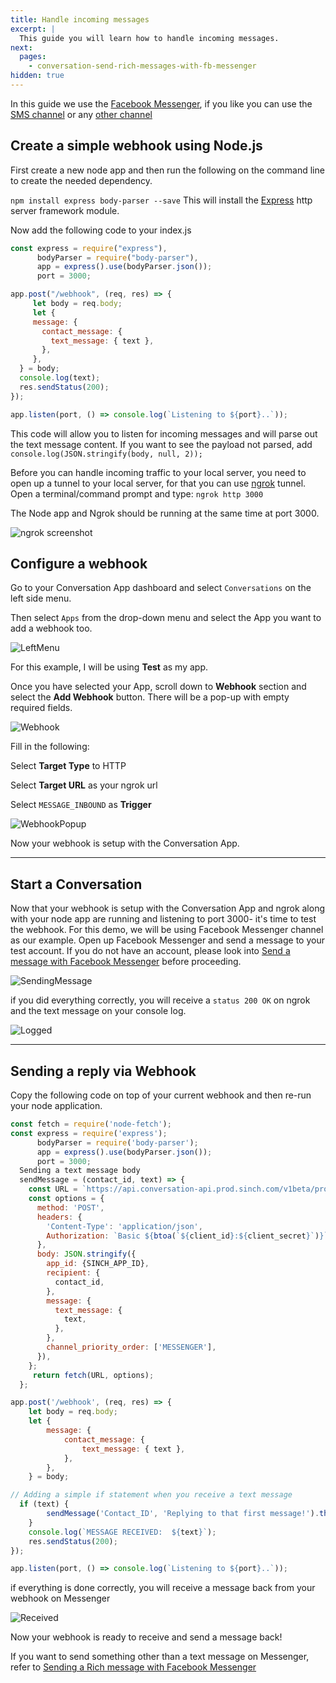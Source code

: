 ```yaml
---
title: Handle incoming messages 
excerpt: |
  This guide you will learn how to handle incoming messages. 
next:
  pages:
    - conversation-send-rich-messages-with-fb-messenger
hidden: true 
---
```

In this guide we use the [Facebook Messenger](doc:conversation-send-a-message-with-fb-messsenger), if you like you can use the [SMS channel](doc:conversation-send-sms) or any [other channel](doc:conversation-channel-support)

## Create a simple webhook using Node.js

First create a new node app and then run the following on the command line to create the needed dependency.

`npm install express body-parser --save` This will install the [Express](https://www.npmjs.com/package/express) http server framework module. 

Now add the following code to your index.js

```javascript
const express = require("express"),
      bodyParser = require("body-parser"),
      app = express().use(bodyParser.json());
      port = 3000;

app.post("/webhook", (req, res) => {
     let body = req.body;
     let {
     message: {
       contact_message: {
         text_message: { text },
       },
     },
  } = body;
  console.log(text);
  res.sendStatus(200);
});

app.listen(port, () => console.log(`Listening to ${port}..`));
```
This code will allow you to listen for incoming messages and will parse out the text message content.
If you want to see the payload not parsed, add `console.log(JSON.stringify(body, null, 2));`

Before you can handle incoming traffic to your local server, you need to open up a tunnel to your local server, for that you can use [ngrok](https://ngrok.com/) tunnel. Open a terminal/command prompt and type: `ngrok http 3000`

The Node app and Ngrok should be running at the same time at port 3000.

![ngrok screenshot](https://i.imgur.com/HHpIHIp.png)


## Configure a webhook

Go to your Conversation App dashboard and select
`Conversations` on the left side menu.

 Then select `Apps` from the drop-down menu and select the App you want to add a webhook too. 

 ![LeftMenu](images/dashboard/dashboard_leftMenu.jpg)

 For this example, I will be using **Test** as my app.

 Once you have selected your App, scroll down to **Webhook** section and select the **Add Webhook** button. There will be a pop-up with empty required fields.

 ![Webhook](images/dashboard/dashboard_configPage.jpg)

Fill in the following:

Select **Target Type** to HTTP

Select **Target URL** as your ngrok url

Select `MESSAGE_INBOUND` as **Trigger**


![WebhookPopup](images/dashboard/dashboard_webhookPopup.png)

Now your webhook is setup with the Conversation App.

---

## Start a Conversation

Now that your webhook is setup with the Conversation App and ngrok along with your node app are running and listening to port 3000- it's time to test the webhook.
For this demo, we will be using Facebook Messenger channel as our example. Open up Facebook Messenger and send a message to your test account. If you do not have an account, please look into [Send a message with Facebook Messenger](doc:conversation-send-a-message-with-fb-messsenger) before proceeding.

![SendingMessage](images/channel-support/messenger/fb_message_firstmsg.png)

if you did everything correctly, you will receive a `status 200 OK` on ngrok and the text message on your console log.

![Logged](images/channel-support/messenger/fb_message_log.jpg)

---

## Sending a reply via Webhook

Copy the following code on top of your current webhook and then re-run your node application.

```javascript 
const fetch = require('node-fetch');
const express = require('express');
      bodyParser = require('body-parser');
      app = express().use(bodyParser.json());
      port = 3000;
  Sending a text message body
  sendMessage = (contact_id, text) => {
    const URL = `https://api.conversation-api.prod.sinch.com/v1beta/projects/{project_id}/messages:send`;
    const options = {
      method: 'POST',
      headers: {
        'Content-Type': 'application/json',
        Authorization: `Basic ${btoa(`${client_id}:${client_secret}`)}`,
      },
      body: JSON.stringify({
        app_id: {SINCH_APP_ID},
        recipient: {
          contact_id,
        },
        message: {
          text_message: {
            text,
          },
        },
        channel_priority_order: ['MESSENGER'],
      }),
    };
     return fetch(URL, options);
  };

app.post('/webhook', (req, res) => {
    let body = req.body;
    let {
        message: {
            contact_message: {
                text_message: { text },
            },
        },
    } = body;

// Adding a simple if statement when you receive a text message
  if (text) {
        sendMessage('Contact_ID', 'Replying to that first message!').then(r => r.json()).then(res => console.log(res));
    }
    console.log(`MESSAGE RECEIVED:  ${text}`);
    res.sendStatus(200);
});

app.listen(port, () => console.log(`Listening to ${port}..`));
```
if everything is done correctly, you will receive a message back from your webhook on Messenger

![Received](images/channel-support/messenger/fb_message_replied.png)

Now your webhook is ready to receive and send a message back!

If you want to send something other than a text message on Messenger, refer to
[Sending a Rich message with Facebook Messenger](doc:conversation-send-rich-messages-with-fb-messenger)
